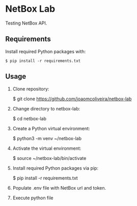 # NetBox Lab

Testing NetBox API.


## Requirements

Install required Python packages with:

    $ pip install -r requirements.txt

## Usage

1. Clone repository:

    $ git clone https://github.com/joaomcoliveira/netbox-lab

2. Change directory to netbox-lab:

    $ cd netbox-lab

3. Create a Python virtual environment:

    $ python3 -m venv ~/netbox-lab

4. Activate the virtual environment:

    $ source ~/netbox-lab/bin/activate

5. Install required Python packages via pip:

    $ pip install -r requirements.txt

6. Populate .env file with NetBox url and token.

7. Execute python file


